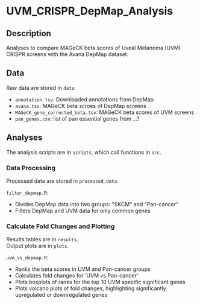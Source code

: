 # UVM_CRISPR_DepMap_Analysis

## Description
Analyses to compare MAGeCK beta scores of Uveal Melanoma (UVM) CRISPR screens with the Avana DepMap dataset.

## Data
Raw data are stored in `data`:
- `annotation.tsv`: Downloaded annotations from DepMap
- `avana.tsv`: MAGeCK beta scroes of DepMap screens
- `MAGeCK_gene_corrected_beta.tsv`: MAGeCK beta scores of UVM screens
- `pan_genes.csv`: list of pan essential genes from ...?

## Analyses
The analysis scripts are in `scripts`, which call functions in `src`.

### Data Processing
Processed data are stored in `processed_data`.

`filter_depmap.R`:
- Divides DepMap data into two groups: "SKCM" and "Pan-cancer"
- Filters DepMap and UVM data for only common genes

### Calculate Fold Changes and Plotting
Results tables are in `results`.  
Output plots are in `plots`.

`uvm_vs_depmap.R`:
- Ranks the beta scores in UVM and Pan-cancer groups
- Calculates fold changes for 'UVM vs Pan-cancer'
- Plots boxplots of ranks for the top 10 UVM specific significant genes
- Plots volcano plots of fold changes, highlighting significantly upregulated or downregulated genes

